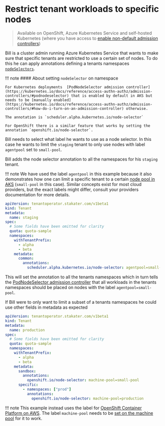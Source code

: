 # Restrict tenant workloads to specific nodes

> Available on OpenShift, Azure Kubernetes Service and self-hosted Kubernetes (where you have access to [enable non-default admission controllers](https://kubernetes.io/docs/reference/access-authn-authz/admission-controllers))

Bill is a cluster admin running Azure Kubernetes Service that wants to make sure that specific tenants are restricted to use a certain set of nodes. To do this he can apply annotations defining a tenants namespaces [`nodeSelectors`](https://kubernetes.io/docs/concepts/scheduling-eviction/assign-pod-node/#nodeselector).

!!! note
    #### About setting `nodeSelector` on namespace

    For Kubernetes deployments  [PodNodeSelector admission controller](https://kubernetes.io/docs/reference/access-authn-authz/admission-controllers/#podnodeselector) that is enabled by default in AKS but needs to be [manually enabled](https://kubernetes.io/docs/reference/access-authn-authz/admission-controllers/#how-do-i-turn-on-an-admission-controller) otherwise.

    The annotation is `scheduler.alpha.kubernetes.io/node-selector`

    For OpenShift there is a similar feature that works by setting the annotation `openshift.io/node-selector`.

Bill needs to select what label he wants to use as a node selector. In this case he wants to limit the `staging` tenant to only use nodes with label `agentpool` set to `small-pool`.

Bill adds the node selector annotation to all the namespaces for his `staging` tenant.

!!! note
    We have used the label `agentpool` in this example because it also demonstrates how one can limit a specific tenant to a certain [node pool in AKS](https://learn.microsoft.com/en-us/azure/aks/create-node-pools) (`small-pool` in this case). Similar concepts exist for most cloud providers, but the exact labels might differ, consult your providers documentation for more details.

```yaml
apiVersion: tenantoperator.stakater.com/v1beta1
kind: Tenant
metadata:
  name: staging
spec:
  # Some fields have been omitted for clarity
  quota: quota-sample
  namespaces:
    withTenantPrefix:
      - alpha
      - beta
    metadata:
      common:
        annotations:
          scheduler.alpha.kubernetes.io/node-selector: agentpool=small-pool
```

This will set the annotation to all the tenants namespaces which in turn tells the [PodNodeSelector admission controller](https://kubernetes.io/docs/reference/access-authn-authz/admission-controllers/#podnodeselector) that all workloads in the tenants namespaces should be placed on nodes with the label `agentpool=small-pool`.

If Bill were to only want to limit a subset of a tenants namespaces he could use other fields in metadata as expected

```yaml
apiVersion: tenantoperator.stakater.com/v1beta1
kind: Tenant
metadata:
  name: production
spec:
  # Some fields have been omitted for clarity
  quota: quota-sample
  namespaces:
    withTenantPrefix:
      - alpha
      - beta
    metadata:
      sandbox:
        annotations:
          openshift.io/node-selector: machine-pool=small-pool
      specific:
        - namespaces: ["prod"]
          annotations:
            openshift.io/node-selector: machine-pool=production
```

!!! note
    This example instead uses the label for [OpenShift Container Platform on AWS](https://docs.redhat.com/en/documentation/red_hat_openshift_service_on_aws/4/html/cluster_administration/manage-nodes-using-machine-pools). The label `machine-pool` needs to be [set on the machine pool](https://docs.redhat.com/en/documentation/red_hat_openshift_service_on_aws/4/html/cluster_administration/manage-nodes-using-machine-pools#rosa-adding-node-labels_rosa-managing-worker-nodes) for it to work.
